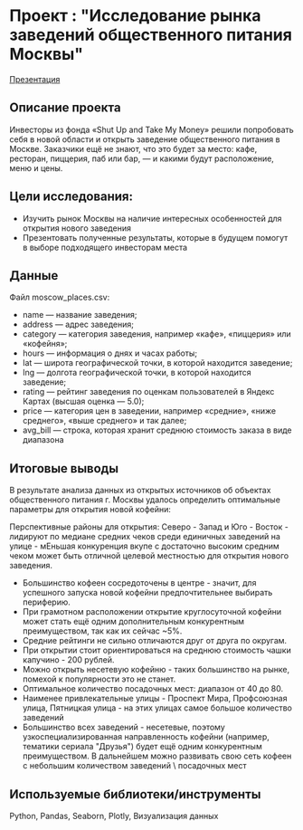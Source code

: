 # **Проект : "Исследование рынка заведений общественного питания Москвы"** 
[Презентация](https://drive.google.com/file/d/1m6XE9XAM2O0xqTWWXCE6-dJ2kBkq6dby/view)
## **Описание проекта**
Инвесторы из фонда «Shut Up and Take My Money» решили попробовать себя в новой области и открыть заведение общественного питания в Москве. Заказчики ещё не знают, что это будет за место: кафе, ресторан, пиццерия, паб или бар, — и какими будут расположение, меню и цены.

## Цели исследования:
  - Изучить рынок Москвы на наличие интересных особенностей для открытия нового заведения
  - Презентовать полученные результаты, которые в будущем помогут в выборе подходящего инвесторам места

## **Данные**  
Файл moscow_places.csv:

- name — название заведения;
- address — адрес заведения;
- category — категория заведения, например «кафе», «пиццерия» или «кофейня»;
- hours — информация о днях и часах работы;
- lat — широта географической точки, в которой находится заведение;
- lng — долгота географической точки, в которой находится заведение;
- rating — рейтинг заведения по оценкам пользователей в Яндекс Картах (высшая оценка — 5.0);
- price — категория цен в заведении, например «средние», «ниже среднего», «выше среднего» и так далее;
- avg_bill — строка, которая хранит среднюю стоимость заказа в виде диапазона


## **Итоговые выводы** 
В результате анализа данных из открытых источников об объектах общественного питания г. Москвы удалось определить оптимальные параметры для открытия новой кофейни:

  Перспективные районы для открытия: Северо - Запад и Юго - Восток - лидируют по медиане средних чеков среди единичных заведений на улице - мЕньшая конкуренция вкупе с достаточно высоким средним чеком может быть отличной целевой местностью для открытия нового заведения.
- Большинство кофеен сосредоточены в центре - значит, для успешного запуска новой кофейни предпочтительнее выбирать периферию.
- При грамотном расположении открытие круглосуточной кофейни может стать ещё одним дополнительным конкурентным преимуществом, так как их сейчас ~5%.
- Средние рейтинги не сильно отличаются друг от друга по округам.
- При открытии стоит ориентироваться на среднюю стоимость чашки капучино - 200 рублей.
- Можно открыть несетевую кофейню - таких большинство на рынке, помехой к популярности это не станет.
- Оптимальное количество посадочных мест: диапазон от 40 до 80.
- Наименее привлекательные улицы - Проспект Мира, Профсоюзная улица, Пятницкая улица - на этих улицах самое большое количество заведений
- Большинство всех заведений - несетевые, поэтому узкоспециализированная направленность кофейни (например, тематики сериала "Друзья") будет ещё одним конкурентным преимуществом. В дальнейшем можно развивать свою сеть кофеен с небольшим количеством заведений \ посадочных мест

## **Используемые библиотеки/инструменты**  
Python, Pandas, Seaborn, Plotly, Визуализация данных
